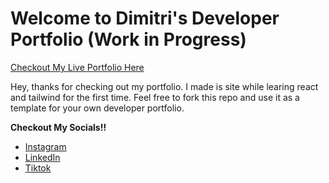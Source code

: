 # Welcome to Dimitri's Developer Portfolio (Work in Progress)

[Checkout My Live Portfolio Here](https://dimitripetrakis.com/)

Hey, thanks for checking out my portfolio. I made is site while learing react and tailwind for the first time. Feel free to fork this repo and use it as a template for your own developer portfolio.

**Checkout My Socials!!**
- [Instagram](https://www.instagram.com/dimitri_petrakis)
- [LinkedIn](https://www.linkedin.com/in/dimitrios-petrakis-719443269/)
- [Tiktok](https://www.tiktok.com/@dimitri_petrakis)
